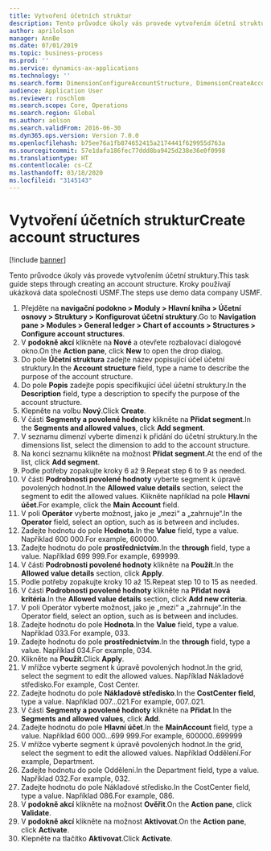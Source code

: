 ```yaml
---
title: Vytvoření účetních struktur
description: Tento průvodce úkoly vás provede vytvořením účetní struktury.
author: aprilolson
manager: AnnBe
ms.date: 07/01/2019
ms.topic: business-process
ms.prod: ''
ms.service: dynamics-ax-applications
ms.technology: ''
ms.search.form: DimensionConfigureAccountStructure, DimensionCreateAccountStructure, DimensionHierarchyAddLevel, DimensionHierarchyConstraintActivate
audience: Application User
ms.reviewer: roschlom
ms.search.scope: Core, Operations
ms.search.region: Global
ms.author: aolson
ms.search.validFrom: 2016-06-30
ms.dyn365.ops.version: Version 7.0.0
ms.openlocfilehash: b75ee76a1fb874652415a2174441f629955d763a
ms.sourcegitcommit: 57e1dafa186fec77ddd8ba9425d238e36e0f0998
ms.translationtype: HT
ms.contentlocale: cs-CZ
ms.lasthandoff: 03/18/2020
ms.locfileid: "3145143"
---
```

# <a name="create-account-structures"></a><span data-ttu-id="e912e-103">Vytvoření účetních struktur</span><span class="sxs-lookup"><span data-stu-id="e912e-103">Create account structures</span></span>

[!include [banner](../../includes/banner.md)]

<span data-ttu-id="e912e-104">Tento průvodce úkoly vás provede vytvořením účetní struktury.</span><span class="sxs-lookup"><span data-stu-id="e912e-104">This task guide steps through creating an account structure.</span></span> <span data-ttu-id="e912e-105">Kroky používají ukázková data společnosti USMF.</span><span class="sxs-lookup"><span data-stu-id="e912e-105">The steps use demo data company USMF.</span></span>

1. <span data-ttu-id="e912e-106">Přejděte na **navigační podokno > Moduly > Hlavní kniha > Účetní osnovy > Struktury > Konfigurovat účetní struktury**.</span><span class="sxs-lookup"><span data-stu-id="e912e-106">Go to **Navigation pane > Modules > General ledger > Chart of accounts > Structures > Configure account structures**.</span></span>
2. <span data-ttu-id="e912e-107">V **podokně akcí** klikněte na **Nové** a otevřete rozbalovací dialogové okno.</span><span class="sxs-lookup"><span data-stu-id="e912e-107">On the **Action pane**, click **New** to open the drop dialog.</span></span>
3. <span data-ttu-id="e912e-108">Do pole **Účetní struktura** zadejte název popisující účel účetní struktury.</span><span class="sxs-lookup"><span data-stu-id="e912e-108">In the **Account structure** field, type a name to describe the purpose of the account structure.</span></span>
4. <span data-ttu-id="e912e-109">Do pole **Popis** zadejte popis specifikující účel účetní struktury.</span><span class="sxs-lookup"><span data-stu-id="e912e-109">In the **Description** field, type a description to specify the purpose of the account structure.</span></span>
5. <span data-ttu-id="e912e-110">Klepněte na volbu **Nový**.</span><span class="sxs-lookup"><span data-stu-id="e912e-110">Click **Create**.</span></span>
6. <span data-ttu-id="e912e-111">V části **Segmenty a povolené hodnoty** klikněte na **Přidat segment**.</span><span class="sxs-lookup"><span data-stu-id="e912e-111">In the **Segments and allowed values**, click **Add segment**.</span></span>
7. <span data-ttu-id="e912e-112">V seznamu dimenzí vyberte dimenzi k přidání do účetní struktury.</span><span class="sxs-lookup"><span data-stu-id="e912e-112">In the dimensions list, select the dimension to add to the account structure.</span></span>
8. <span data-ttu-id="e912e-113">Na konci seznamu klikněte na možnost **Přidat segment**.</span><span class="sxs-lookup"><span data-stu-id="e912e-113">At the end of the list, click **Add segment**.</span></span>
9. <span data-ttu-id="e912e-114">Podle potřeby zopakujte kroky 6 až 9.</span><span class="sxs-lookup"><span data-stu-id="e912e-114">Repeat step 6 to 9 as needed.</span></span>
10. <span data-ttu-id="e912e-115">V části **Podrobnosti povolené hodnoty** vyberte segment k úpravě povolených hodnot.</span><span class="sxs-lookup"><span data-stu-id="e912e-115">In the **Allowed value details** section, select the segment to edit the allowed values.</span></span>
    <span data-ttu-id="e912e-116">Klikněte například na pole **Hlavní účet**.</span><span class="sxs-lookup"><span data-stu-id="e912e-116">For example, click the **Main Account** field.</span></span>  
11. <span data-ttu-id="e912e-117">V poli **Operátor** vyberte možnost, jako je „mezi“ a „zahrnuje“.</span><span class="sxs-lookup"><span data-stu-id="e912e-117">In the **Operator** field, select an option, such as is between and includes.</span></span>
12. <span data-ttu-id="e912e-118">Zadejte hodnotu do pole **Hodnota**.</span><span class="sxs-lookup"><span data-stu-id="e912e-118">In the **Value** field, type a value.</span></span> <span data-ttu-id="e912e-119">Například 600 000.</span><span class="sxs-lookup"><span data-stu-id="e912e-119">For example, 600000.</span></span>  
13. <span data-ttu-id="e912e-120">Zadejte hodnotu do pole **prostřednictvím**.</span><span class="sxs-lookup"><span data-stu-id="e912e-120">In the **through** field, type a value.</span></span> <span data-ttu-id="e912e-121">Například 699 999.</span><span class="sxs-lookup"><span data-stu-id="e912e-121">For example, 699999.</span></span>  
14. <span data-ttu-id="e912e-122">V části **Podrobnosti povolené hodnoty** klikněte na **Použít**.</span><span class="sxs-lookup"><span data-stu-id="e912e-122">In the **Allowed value details** section, click **Apply**.</span></span>
15. <span data-ttu-id="e912e-123">Podle potřeby zopakujte kroky 10 až 15.</span><span class="sxs-lookup"><span data-stu-id="e912e-123">Repeat step 10 to 15 as needed.</span></span>  
16. <span data-ttu-id="e912e-124">V části **Podrobnosti povolené hodnoty** klikněte na **Přidat nová kritéria**.</span><span class="sxs-lookup"><span data-stu-id="e912e-124">In the **Allowed value details** section, click **Add new criteria**.</span></span>
17. <span data-ttu-id="e912e-125">V poli Operátor vyberte možnost, jako je „mezi“ a „zahrnuje“.</span><span class="sxs-lookup"><span data-stu-id="e912e-125">In the Operator field, select an option, such as is between and includes.</span></span>
18. <span data-ttu-id="e912e-126">Zadejte hodnotu do pole **Hodnota**.</span><span class="sxs-lookup"><span data-stu-id="e912e-126">In the **Value** field, type a value.</span></span> <span data-ttu-id="e912e-127">Například 033.</span><span class="sxs-lookup"><span data-stu-id="e912e-127">For example, 033.</span></span>  
19. <span data-ttu-id="e912e-128">Zadejte hodnotu do pole **prostřednictvím**.</span><span class="sxs-lookup"><span data-stu-id="e912e-128">In the **through** field, type a value.</span></span> <span data-ttu-id="e912e-129">Například 034.</span><span class="sxs-lookup"><span data-stu-id="e912e-129">For example, 034.</span></span>  
20. <span data-ttu-id="e912e-130">Klikněte na **Použít**.</span><span class="sxs-lookup"><span data-stu-id="e912e-130">Click **Apply**.</span></span>
21. <span data-ttu-id="e912e-131">V mřížce vyberte segment k úpravě povolených hodnot.</span><span class="sxs-lookup"><span data-stu-id="e912e-131">In the grid, select the segment to edit the allowed values.</span></span> <span data-ttu-id="e912e-132">Například Nákladové středisko.</span><span class="sxs-lookup"><span data-stu-id="e912e-132">For example, Cost Center.</span></span>  
22. <span data-ttu-id="e912e-133">Zadejte hodnotu do pole **Nákladové středisko**.</span><span class="sxs-lookup"><span data-stu-id="e912e-133">In the **CostCenter field**, type a value.</span></span> <span data-ttu-id="e912e-134">Například 007…021.</span><span class="sxs-lookup"><span data-stu-id="e912e-134">For example, 007..021.</span></span>  
23. <span data-ttu-id="e912e-135">V části **Segmenty a povolené hodnoty** klikněte na **Přidat**.</span><span class="sxs-lookup"><span data-stu-id="e912e-135">In the **Segments and allowed values**, click **Add**.</span></span>
24. <span data-ttu-id="e912e-136">Zadejte hodnotu do pole **Hlavní účet**.</span><span class="sxs-lookup"><span data-stu-id="e912e-136">In the **MainAccount** field, type a value.</span></span> <span data-ttu-id="e912e-137">Například 600 000…699 999.</span><span class="sxs-lookup"><span data-stu-id="e912e-137">For example, 600000..699999</span></span>  
25. <span data-ttu-id="e912e-138">V mřížce vyberte segment k úpravě povolených hodnot.</span><span class="sxs-lookup"><span data-stu-id="e912e-138">In the grid, select the segment to edit the allowed values.</span></span> <span data-ttu-id="e912e-139">Například Oddělení.</span><span class="sxs-lookup"><span data-stu-id="e912e-139">For example, Department.</span></span>  
26. <span data-ttu-id="e912e-140">Zadejte hodnotu do pole Oddělení.</span><span class="sxs-lookup"><span data-stu-id="e912e-140">In the Department field, type a value.</span></span> <span data-ttu-id="e912e-141">Například 032.</span><span class="sxs-lookup"><span data-stu-id="e912e-141">For example, 032.</span></span>  
27. <span data-ttu-id="e912e-142">Zadejte hodnotu do pole Nákladové středisko.</span><span class="sxs-lookup"><span data-stu-id="e912e-142">In the CostCenter field, type a value.</span></span> <span data-ttu-id="e912e-143">Například 086.</span><span class="sxs-lookup"><span data-stu-id="e912e-143">For example, 086.</span></span>  
28. <span data-ttu-id="e912e-144">V **podokně akcí** klikněte na možnost **Ověřit**.</span><span class="sxs-lookup"><span data-stu-id="e912e-144">On the **Action pane**, click **Validate**.</span></span>
29. <span data-ttu-id="e912e-145">V **podokně akcí** klikněte na možnost **Aktivovat**.</span><span class="sxs-lookup"><span data-stu-id="e912e-145">On the **Action pane**, click **Activate**.</span></span>
30. <span data-ttu-id="e912e-146">Klepněte na tlačítko **Aktivovat**.</span><span class="sxs-lookup"><span data-stu-id="e912e-146">Click **Activate**.</span></span>

